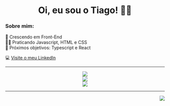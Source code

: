 <div align='center'>

# Oi, eu sou o Tiago! 🧑‍💻
  
</div>

### Sobre mim: 
🌱 Crescendo em Front-End<br>🏋️‍♂️ Praticando Javascript, HTML e CSS<br>🎯 Próximos objetivos: Typescript e React

💻 [Visite o meu LinkedIn](https://www.linkedin.com/in/tiago-maselli-dev-front-end/)

---

<div align='center'>
  
![](https://github-readme-stats.vercel.app/api?username=tiagomaselli&theme=chartreuse-dark&hide_border=false&include_all_commits=false&count_private=true)<br/>
![](https://github-readme-streak-stats.herokuapp.com/?user=tiagomaselli&theme=chartreuse-dark&hide_border=false)<br/>
![](https://github-readme-stats.vercel.app/api/top-langs/?username=tiagomaselli&theme=chartreuse-dark&hide_border=false&include_all_commits=false&count_private=true&layout=compact)
  
</div>

---

<div align='right'>

[![](https://visitcount.itsvg.in/api?id=tiagomaselli&icon=0&color=0)](https://visitcount.itsvg.in)

</div>
